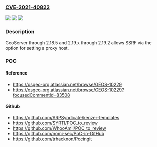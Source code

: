 ### [CVE-2021-40822](https://cve.mitre.org/cgi-bin/cvename.cgi?name=CVE-2021-40822)
![](https://img.shields.io/static/v1?label=Product&message=n%2Fa&color=blue)
![](https://img.shields.io/static/v1?label=Version&message=n%2Fa&color=blue)
![](https://img.shields.io/static/v1?label=Vulnerability&message=n%2Fa&color=brighgreen)

### Description

GeoServer through 2.18.5 and 2.19.x through 2.19.2 allows SSRF via the option for setting a proxy host.

### POC

#### Reference
- https://osgeo-org.atlassian.net/browse/GEOS-10229
- https://osgeo-org.atlassian.net/browse/GEOS-10229?focusedCommentId=83508

#### Github
- https://github.com/ARPSyndicate/kenzer-templates
- https://github.com/SYRTI/POC_to_review
- https://github.com/WhooAmii/POC_to_review
- https://github.com/nomi-sec/PoC-in-GitHub
- https://github.com/trhacknon/Pocingit

